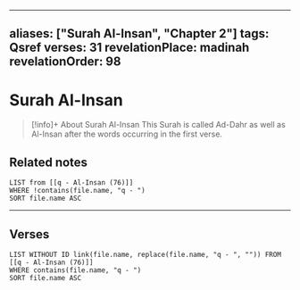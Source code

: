 
---
aliases: ["Surah Al-Insan", "Chapter 2"]
tags: Qsref
verses: 31
revelationPlace: madinah
revelationOrder: 98
---

# Surah Al-Insan

> [!info]+ About Surah Al-Insan
> This Surah is called Ad-Dahr as well as Al-Insan after the words occurring in the first verse.

## Related notes
```dataview
LIST from [[q - Al-Insan (76)]]
WHERE !contains(file.name, "q - ")
SORT file.name ASC
```

---

## Verses
```dataview
LIST WITHOUT ID link(file.name, replace(file.name, "q - ", "")) FROM [[q - Al-Insan (76)]]
WHERE contains(file.name, "q - ")
SORT file.name ASC
```

